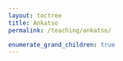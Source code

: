 ```yaml
---
layout: toctree
title: Ankatso
permalink: /teaching/ankatso/

enumerate_grand_children: true
---
```

